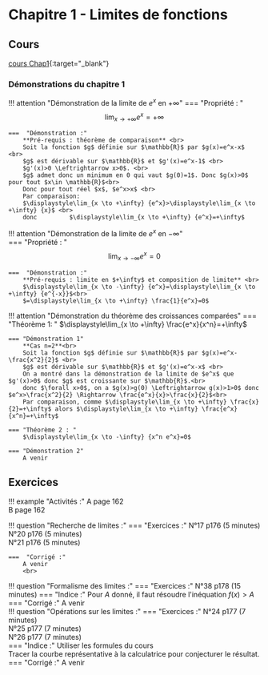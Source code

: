 # Chapitre 1 - Limites de fonctions

## Cours 

[cours Chap1](./Cours-Chap1.pdf){:target="_blank"}

### Démonstrations du chapitre 1
!!! attention "Démonstration de la limite de $e^x$ en $+\infty$"
    ===  "Propriété : "
        $$\displaystyle\lim_{x \to +\infty} {e^x}=+\infty$$
    
    ===  "Démonstration :"
        **Pré-requis : théorème de comparaison** <br>
        Soit la fonction $g$ définie sur $\mathbb{R}$ par $g(x)=e^x-x$ <br>
        $g$ est dérivable sur $\mathbb{R}$ et $g'(x)=e^x-1$ <br>
        $g'(x)>0 \Leftrightarrow x>0$. <br>
        $g$ admet donc un minimum en 0 qui vaut $g(0)=1$. Donc $g(x)>0$ pour tout $x\in \mathbb{R}$<br>
        Donc pour tout réel $x$, $e^x>x$ <br>
        Par comparaison: 
        $\displaystyle\lim_{x \to +\infty} {e^x}>\displaystyle\lim_{x \to +\infty} {x}$ <br>
        donc         $\displaystyle\lim_{x \to +\infty} {e^x}=+\infty$
       
!!! attention  "Démonstration de la limite de $e^x$ en $-\infty$"  
    ===  "Propriété : "
        $$\displaystyle\lim_{x \to -\infty} {e^x}=0$$
    
    ===  "Démonstration :"
        **Pré-requis : limite en $+\infty$ et composition de limite** <br>
        $\displaystyle\lim_{x \to -\infty} {e^x}=\displaystyle\lim_{x \to +\infty} {e^{-x}}$<br>
        $=\displaystyle\lim_{x \to +\infty} \frac{1}{e^x}=0$

!!! attention "Démonstration du théorème des croissances comparées"
    === "Théorème 1: "
        $\displaystyle\lim_{x \to +\infty} \frac{e^x}{x^n}=+\infty$
        
    === "Démonstration 1"
        **Cas n=2**<br>
        Soit la fonction $g$ définie sur $\mathbb{R}$ par $g(x)=e^x-\frac{x^2}{2}$ <br>
        $g$ est dérivable sur $\mathbb{R}$ et $g'(x)=e^x-x$ <br>
        On a montré dans la démonstration de la limite de $e^x$ que $g'(x)>0$ donc $g$ est croissante sur $\mathbb{R}$.<br>
        donc $\forall x>0$, on a $g(x)>g(0) \Leftrightarrow g(x)>1>0$ donc $e^x>\frac{x^2}{2} \Rightarrow \frac{e^x}{x}>\frac{x}{2}$<br>
        Par comparaison, comme $\displaystyle\lim_{x \to +\infty} \frac{x}{2}=+\infty$ alors $\displaystyle\lim_{x \to +\infty} \frac{e^x}{x^n}=+\infty$
        
    === "Théorème 2 : "
        $\displaystyle\lim_{x \to -\infty} {x^n e^x}=0$
        
    === "Démonstration 2"
        A venir
        
## Exercices 
!!! example "Activités :" 
    A page 162 <br>
    B page 162

!!! question "Recherche de limites :"
    ===  "Exercices  :"
        N°17 p176 (5 minutes)<br>
        N°20 p176 (5 minutes)<br>
        N°21 p176 (5 minutes)<br>
        
    ===  "Corrigé :"
        A venir
        <br>
      
!!! question "Formalisme des limites :"
    === "Exercices :"
        N°38 p178 (15 minutes)
    === "Indice :"
        Pour $A$ donné, il faut résoudre l'inéquation $f(x)>A$
    === "Corrigé :"
        A venir
       <br>
!!! question "Opérations sur les limites :"
    === "Exercices :"
        N°24 p177 (7 minutes)<br>
        N°25 p177 (7 minutes)<br>
        N°26 p177 (7 minutes)<br>
    === "Indice :"
        Utiliser les formules du cours <br>
        Tracer la courbe représentative à la calculatrice pour conjecturer le résultat.
    === "Corrigé :"
        A venir       
       
    

